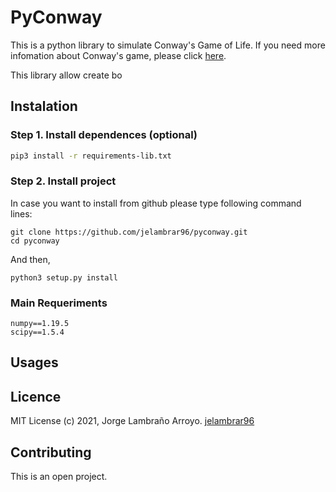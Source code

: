 # PyConway 

This is a python library to simulate Conway's Game of Life. If you need more infomation about 
Conway's game, please click [here](https://www.conwaylife.com/wiki/Conway%27s_Game_of_Life). 

This library allow create bo


## Instalation

### Step 1. Install dependences (optional)

```bash
pip3 install -r requirements-lib.txt
```

### Step 2. Install project

In case you want to install from github please type following command lines:
```
git clone https://github.com/jelambrar96/pyconway.git
cd pyconway
```
And then,

```
python3 setup.py install
```


### Main Requeriments

```
numpy==1.19.5
scipy==1.5.4
```

## Usages


## Licence
MIT License (c) 2021, Jorge Lambraño Arroyo. [jelambrar96](https://github.com/jelambrar96)

## Contributing
This is an open project. 